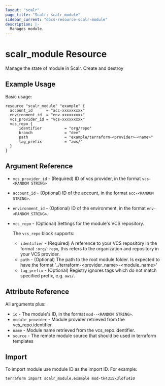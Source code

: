 ```yaml
---
layout: "scalr"
page_title: "Scalr: scalr_module"
sidebar_current: "docs-resource-scalr-module"
description: |-
  Manages module.
---
```


# scalr_module Resource

Manage the state of module in Scalr. Create and destroy

## Example Usage

Basic usage:

```hcl
resource "scalr_module" "example" {
  account_id      = "acc-xxxxxxxxx"
  environment_id  = "env-xxxxxxxxx"
  vcs_provider_id = "vcs-xxxxxxxxx"
  vcs_repo {
      identifier          = "org/repo"
      branch              = "dev"
      path                = "example/terraform-<provider>-<name>"
      tag_prefix          = "aws/"
  }
}

```

## Argument Reference
* `vcs_provider_id` - (Required) ID of vcs provider, in the format `vcs-<RANDOM STRING>`
* `account_id` - (Optional) ID of the account, in the format `acc-<RANDOM STRING>`.
* `environment_id` - (Optional) ID of the environment, in the format `env-<RANDOM STRING>`.
* `vcs_repo` - (Optional) Settings for the module's VCS repository.

    The `vcs_repo` block supports:
 
    * `identifier` - (Required) A reference to your VCS repository in the format `:org/:repo`, this refers to the organization and repository in your VCS provider.
    * `path` - (Optional) The path to the root module folder. Is expected to have the format '../terraform-<provider_name>-<module_name>'
    * `tag_prefix` - (Optional) Registry ignores tags which do not match specified prefix, e.g. `aws/`.
    

## Attribute Reference

All arguments plus:

* `id` - The module's ID, in the format `mod--<RANDOM STRING>`.
* `module_provider` - Module provider retrieved from the vcs_repo.identifier.
* `name` - Module name retrieved from the vcs_repo.identifier.
* `source` - The remote module source that should be used in terraform templates

## Import

To import module use module ID as the import ID. For example:
```shell
terraform import scalr_module.example mod-tk4315k3lofu4i0
```
